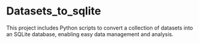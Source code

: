 # Datasets_to_sqlite
This project includes Python scripts to convert a collection of datasets into an SQLite database, enabling easy data management and analysis.
